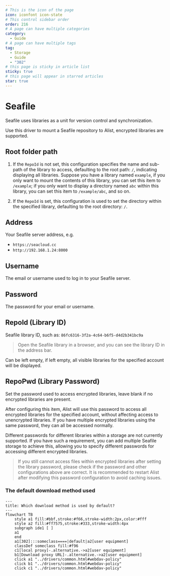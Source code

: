 ```yaml
---
# This is the icon of the page
icon: iconfont icon-state
# This control sidebar order
order: 216
# A page can have multiple categories
category:
  - Guide
# A page can have multiple tags
tag:
  - Storage
  - Guide
  - "302"
# this page is sticky in article list
sticky: true
# this page will appear in starred articles
star: true
---
```

# Seafile

Seafile uses libraries as a unit for version control and synchronization.

Use this driver to mount a Seafile repository to Alist, encrypted libraries are supported.

## **Root folder path**

1. If the `RepoId` is not set, this configuration specifies the name and sub-path of the library to access, defaulting to the root path: `/`, indicating displaying all libraries. Suppose you have a library named `example`, if you only want to mount the contents of this library, you can set this item to `/example`; if you only want to display a directory named `abc` within this library, you can set this item to `/example/abc`, and so on.


2. If the `RepoId` is set, this configuration is used to set the directory within the specified library, defaulting to the root directory: `/`.

## **Address**

Your Seafile server address, e.g.
- `https://seacloud.cc`
- `http://192.168.1.24:8000`

## **Username**

The email or username used to log in to your Seafile server.

## **Password**

The password for your email or username.

## **RepoId (Library ID)**

Seafile library ID, such as: `86fc6316-3f2a-4c64-b6f5-d4d2b341bc9a`

> Open the Seafile library in a browser, and you can see the library ID in the address bar.

Can be left empty, if left empty, all visible libraries for the specified account will be displayed.

## **RepoPwd (Library Password)**

Set the password used to access encrypted libraries, leave blank if no encrypted libraries are present.

After configuring this item, Alist will use this password to access all encrypted libraries for the specified account, without affecting access to unencrypted libraries. If you have multiple encrypted libraries using the same password, they can all be accessed normally.

Different passwords for different libraries within a storage are not currently supported. If you have such a requirement, you can add multiple Seafile storage to achieve this, allowing you to specify different passwords for accessing different encrypted libraries.

> If you still cannot access files within encrypted libraries after setting the library password, please check if the password and other configurations above are correct. It is recommended to restart Alist after modifying this password configuration to avoid caching issues.

### **The default download method used**

```mermaid
---
title: Which download method is used by default?
---
flowchart TB
    style a1 fill:#bbf,stroke:#f66,stroke-width:2px,color:#fff
    style a2 fill:#ff7575,stroke:#333,stroke-width:4px
    subgraph ide1 [ ]
    a1
    end
    a1[302]:::someclass====|default|a2[user equipment]
    classDef someclass fill:#f96
    c1[local proxy]-.alternative.->a2[user equipment]
    b1[Download proxy URL]-.alternative.->a2[user equipment]
    click a1 "../drivers/common.html#webdav-policy"
    click b1 "../drivers/common.html#webdav-policy"
    click c1 "../drivers/common.html#webdav-policy"
```
